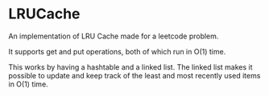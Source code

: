 # LRUCache
An implementation of LRU Cache made for a leetcode problem.

It supports get and put operations, both of which run in O(1) time.

This works by having a hashtable and a linked list. The linked list makes it possible to update and keep track of the least and most recently used items in O(1) time.
